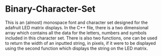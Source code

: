 # Binary-Character-Set
This is an (almost) monospace font and character set designed for the adafruit LED matrix displays. In the C++ file, there is a two dimensional array which contains all the data for the letters, numbers and symbols included in this character set. There is also two functions, one can be used to return the width of an inputted string, in pixels, if it were to be displayed using the second function which displays the string on the LED matrix.
